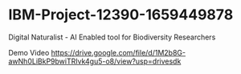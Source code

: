 # IBM-Project-12390-1659449878
Digital Naturalist - AI Enabled tool for Biodiversity Researchers



Demo Video
https://drive.google.com/file/d/1M2b8G-awNh0LiBkP9bwiTRIvk4gu5-o8/view?usp=drivesdk
